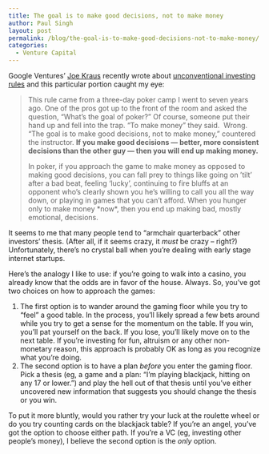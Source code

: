 ```yaml
---
title: The goal is to make good decisions, not to make money
author: Paul Singh
layout: post
permalink: /blog/the-goal-is-to-make-good-decisions-not-to-make-money/
categories:
  - Venture Capital
---
```

Google Ventures&#8217; [Joe Kraus][1] recently wrote about [unconventional investing rules][2] and this particular portion caught my eye:

> This rule came from a three-day poker camp I went to seven years ago. One of the pros got up to the front of the room and asked the question, “What’s the goal of poker?” Of course, someone put their hand up and fell into the trap. “To make money” they said.  Wrong. “The goal is to make good decisions, not to make money,” countered the instructor. **If you make good decisions — better, more consistent decisions than the other guy — then you will end up making money.**
> 
> In poker, if you approach the game to make money as opposed to making good decisions, you can fall prey to things like going on ’tilt’ after a bad beat, feeling ‘lucky’, continuing to fire bluffs at an opponent who’s clearly shown you he’s willing to call you all the way down, or playing in games that you can’t afford. When you hunger only to make money \*now\*, then you end up making bad, mostly emotional, decisions.

It seems to me that many people tend to &#8220;armchair quarterback&#8221; other investors&#8217; thesis. (After all, if it seems crazy, it *must* be crazy &#8211; right?) Unfortunately, there&#8217;s no crystal ball when you&#8217;re dealing with early stage internet startups.

Here&#8217;s the analogy I like to use: if you&#8217;re going to walk into a casino, you already know that the odds are in favor of the house. Always. So, you&#8217;ve got two choices on how to approach the games:

  1. The first option is to wander around the gaming floor while you try to &#8220;feel&#8221; a good table. In the process, you&#8217;ll likely spread a few bets around while you try to get a sense for the momentum on the table. If you win, you&#8217;ll pat yourself on the back. If you lose, you&#8217;ll likely move on to the next table. If you&#8217;re investing for fun, altruism or any other non-monetary reason, this approach is probably OK as long as you recognize what you&#8217;re doing.
  2. The second option is to have a plan *before* you enter the gaming floor. Pick a thesis (eg, a game and a plan: &#8220;I&#8217;m playing blackjack, hitting on any 17 or lower.&#8221;) and play the hell out of that thesis until you&#8217;ve either uncovered new information that suggests you should change the thesis or you win.

To put it more bluntly, would you rather try your luck at the roulette wheel or do you try counting cards on the blackjack table? If you&#8217;re an angel, you&#8217;ve got the option to choose either path. If you&#8217;re a VC (eg, investing other people&#8217;s money), I believe the second option is the *only* option.

 [1]: https://twitter.com/jkraus
 [2]: http://techcrunch.com/2012/09/12/some-unconventional-investing-rules